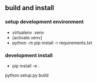 

## build and install

### setup development environment
 - virtualenv .venv
 - [activate venv]
 - python -m pip install -r requirements.txt

### development install 
 - pip install -e .

python setup.py build

